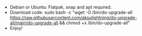 - Debian or Ubuntu: Flatpak, snap and apt required.
- Download code: sudo bash -c "wget -O /bin/do-upgrade-all https://raw.githubusercontent.com/aksulightning/do-upgrade-all/main/do-upgrade-all && chmod +x /bin/do-upgrade-all"
- Enjoy!
